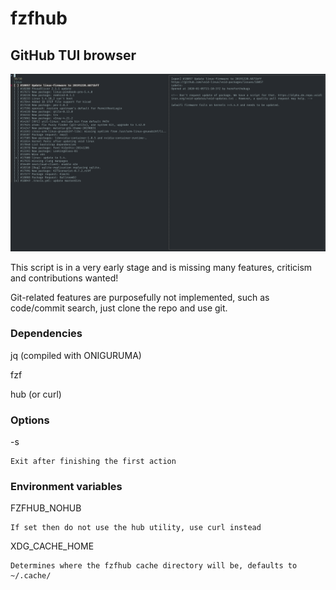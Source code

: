 # fzfhub
## GitHub TUI browser

![example screenshot](https://raw.githubusercontent.com/AN3223/fzfhub/master/example.png)

This script is in a very early stage and is missing many features, criticism and contributions wanted!

Git-related features are purposefully not implemented, such as code/commit search, just clone the repo and use git.

### Dependencies
jq (compiled with ONIGURUMA)

fzf

hub (or curl)

### Options
-s

    Exit after finishing the first action

### Environment variables
FZFHUB\_NOHUB

    If set then do not use the hub utility, use curl instead

XDG\_CACHE\_HOME

    Determines where the fzfhub cache directory will be, defaults to ~/.cache/



